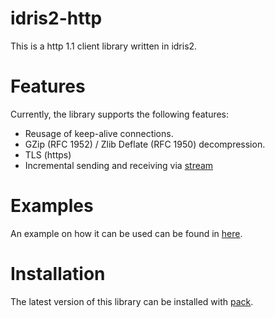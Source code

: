# idris2-http

This is a http 1.1 client library written in idris2.

# Features
Currently, the library supports the following features:
- Reusage of keep-alive connections.
- GZip (RFC 1952) / Zlib Deflate (RFC 1950) decompression.
- TLS (https)
- Incremental sending and receiving via [stream](src/Utils/Streaming.idr)

# Examples
An example on how it can be used can be found in [here](tests/src/ClientTest.idr).

# Installation
The latest version of this library can be installed with [pack](https://github.com/stefan-hoeck/idris2-pack).
